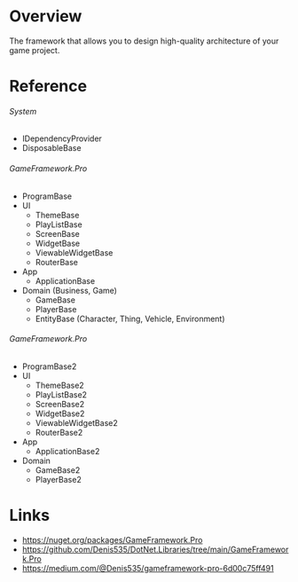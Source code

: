 # Overview

The framework that allows you to design high-quality architecture of your game project.

# Reference

###### System

- IDependencyProvider
- DisposableBase

###### GameFramework.Pro

- ProgramBase
- UI
    - ThemeBase
    - PlayListBase
    - ScreenBase
    - WidgetBase
    - ViewableWidgetBase
    - RouterBase
- App
    - ApplicationBase
- Domain (Business, Game)
    - GameBase
    - PlayerBase
    - EntityBase (Character, Thing, Vehicle, Environment)

###### GameFramework.Pro

- ProgramBase2
- UI
    - ThemeBase2
    - PlayListBase2
    - ScreenBase2
    - WidgetBase2
    - ViewableWidgetBase2
    - RouterBase2
- App
    - ApplicationBase2
- Domain
    - GameBase2
    - PlayerBase2

# Links

- https://nuget.org/packages/GameFramework.Pro
- https://github.com/Denis535/DotNet.Libraries/tree/main/GameFramework.Pro
- https://medium.com/@Denis535/gameframework-pro-6d00c75ff491
